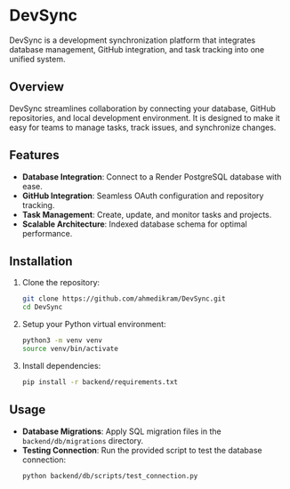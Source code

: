 # DevSync

DevSync is a development synchronization platform that integrates database management, GitHub integration, and task tracking into one unified system.

## Overview

DevSync streamlines collaboration by connecting your database, GitHub repositories, and local development environment. It is designed to make it easy for teams to manage tasks, track issues, and synchronize changes.

## Features

- **Database Integration**: Connect to a Render PostgreSQL database with ease.
- **GitHub Integration**: Seamless OAuth configuration and repository tracking.
- **Task Management**: Create, update, and monitor tasks and projects.
- **Scalable Architecture**: Indexed database schema for optimal performance.

## Installation

1. Clone the repository:
   ```bash
   git clone https://github.com/ahmedikram/DevSync.git
   cd DevSync
   ```
2. Setup your Python virtual environment:
   ```bash
   python3 -m venv venv
   source venv/bin/activate
   ```
3. Install dependencies:
   ```bash
   pip install -r backend/requirements.txt
   ```

## Usage

- **Database Migrations**: Apply SQL migration files in the `backend/db/migrations` directory.
- **Testing Connection**: Run the provided script to test the database connection:
   ```bash
   python backend/db/scripts/test_connection.py
   ``` 